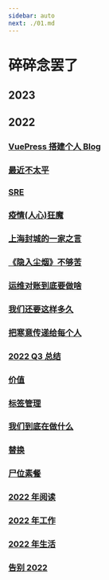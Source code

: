 ```yaml
---
sidebar: auto
next: ./01.md
---
```


# 碎碎念罢了

## 2023

## 2022

### [VuePress 搭建个人 Blog](./01.md)

### [最近不太平](./02.md)

### [SRE](./03.md)

### [疫情(人心)狂魔](./04.md)

### [上海封城的一家之言](./05.md)

### [《隐入尘烟》不够苦](./06.md)

### [运维对账到底要做啥](./07.md)

### [我们还要这样多久](./08.md)

### [把寒意传递给每个人](./09.md)

### [2022 Q3 总结](./10.md)

### [价值](./11.md)

### [标签管理](./12.md)

### [我们到底在做什么](./13.md)

### [替换](./14.md)

### [尸位素餐](./15.md)

### [2022 年阅读](./16.md)

### [2022 年工作](./17.md)

### [2022 年生活](./18.md)

### [告别 2022](./19.md)
